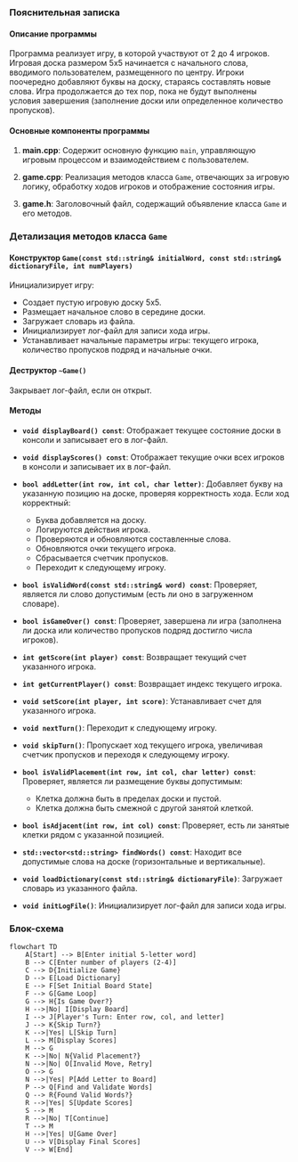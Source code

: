 ### Пояснительная записка

#### Описание программы

Программа реализует игру, в которой участвуют от 2 до 4 игроков. Игровая доска размером 5x5 начинается с начального слова, вводимого пользователем, размещенного по центру. Игроки поочередно добавляют буквы на доску, стараясь составлять новые слова. Игра продолжается до тех пор, пока не будут выполнены условия завершения (заполнение доски или определенное количество пропусков).

#### Основные компоненты программы

1. **main.cpp**: Содержит основную функцию `main`, управляющую игровым процессом и взаимодействием с пользователем.

2. **game.cpp**: Реализация методов класса `Game`, отвечающих за игровую логику, обработку ходов игроков и отображение состояния игры.

3. **game.h**: Заголовочный файл, содержащий объявление класса `Game` и его методов.

### Детализация методов класса `Game`

#### Конструктор `Game(const std::string& initialWord, const std::string& dictionaryFile, int numPlayers)`

Инициализирует игру:
- Создает пустую игровую доску 5x5.
- Размещает начальное слово в середине доски.
- Загружает словарь из файла.
- Инициализирует лог-файл для записи хода игры.
- Устанавливает начальные параметры игры: текущего игрока, количество пропусков подряд и начальные очки.

#### Деструктор `~Game()`

Закрывает лог-файл, если он открыт.

#### Методы

- **`void displayBoard() const`**:
  Отображает текущее состояние доски в консоли и записывает его в лог-файл.

- **`void displayScores() const`**:
  Отображает текущие очки всех игроков в консоли и записывает их в лог-файл.

- **`bool addLetter(int row, int col, char letter)`**:
  Добавляет букву на указанную позицию на доске, проверяя корректность хода. Если ход корректный:
  - Буква добавляется на доску.
  - Логируются действия игрока.
  - Проверяются и обновляются составленные слова.
  - Обновляются очки текущего игрока.
  - Сбрасывается счетчик пропусков.
  - Переходит к следующему игроку.

- **`bool isValidWord(const std::string& word) const`**:
  Проверяет, является ли слово допустимым (есть ли оно в загруженном словаре).

- **`bool isGameOver() const`**:
  Проверяет, завершена ли игра (заполнена ли доска или количество пропусков подряд достигло числа игроков).

- **`int getScore(int player) const`**:
  Возвращает текущий счет указанного игрока.

- **`int getCurrentPlayer() const`**:
  Возвращает индекс текущего игрока.

- **`void setScore(int player, int score)`**:
  Устанавливает счет для указанного игрока.

- **`void nextTurn()`**:
  Переходит к следующему игроку.

- **`void skipTurn()`**:
  Пропускает ход текущего игрока, увеличивая счетчик пропусков и переходя к следующему игроку.

- **`bool isValidPlacement(int row, int col, char letter) const`**:
  Проверяет, является ли размещение буквы допустимым:
  - Клетка должна быть в пределах доски и пустой.
  - Клетка должна быть смежной с другой занятой клеткой.

- **`bool isAdjacent(int row, int col) const`**:
  Проверяет, есть ли занятые клетки рядом с указанной позицией.

- **`std::vector<std::string> findWords() const`**:
  Находит все допустимые слова на доске (горизонтальные и вертикальные).

- **`void loadDictionary(const std::string& dictionaryFile)`**:
  Загружает словарь из указанного файла.

- **`void initLogFile()`**:
  Инициализирует лог-файл для записи хода игры.

### Блок-схема

```mermaid
flowchart TD
    A[Start] --> B[Enter initial 5-letter word]
    B --> C[Enter number of players (2-4)]
    C --> D{Initialize Game}
    D --> E[Load Dictionary]
    E --> F[Set Initial Board State]
    F --> G[Game Loop]
    G --> H{Is Game Over?}
    H -->|No| I[Display Board]
    I --> J[Player's Turn: Enter row, col, and letter]
    J --> K{Skip Turn?}
    K -->|Yes| L[Skip Turn]
    L --> M[Display Scores]
    M --> G
    K -->|No| N{Valid Placement?}
    N -->|No| O[Invalid Move, Retry]
    O --> G
    N -->|Yes| P[Add Letter to Board]
    P --> Q[Find and Validate Words]
    Q --> R{Found Valid Words?}
    R -->|Yes| S[Update Scores]
    S --> M
    R -->|No| T[Continue]
    T --> M
    H -->|Yes| U[Game Over]
    U --> V[Display Final Scores]
    V --> W[End]
```
